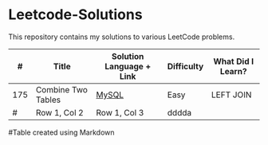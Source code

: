 # Leetcode-Solutions
This repository contains my solutions to various LeetCode problems. 

| #      | Title                               | Solution Language + Link | Difficulty | What Did I Learn? |
|--------|-------------------------------------|--------------------------|------------|-------------------|
| 175    | Combine Two Tables                  | [MySQL](https://leetcode.com/problems/combine-two-tables/description/)                    | Easy       | LEFT JOIN         |
| #      | Row 1, Col 2                        | Row 1, Col 3             | dddda      |

#Table created using Markdown
